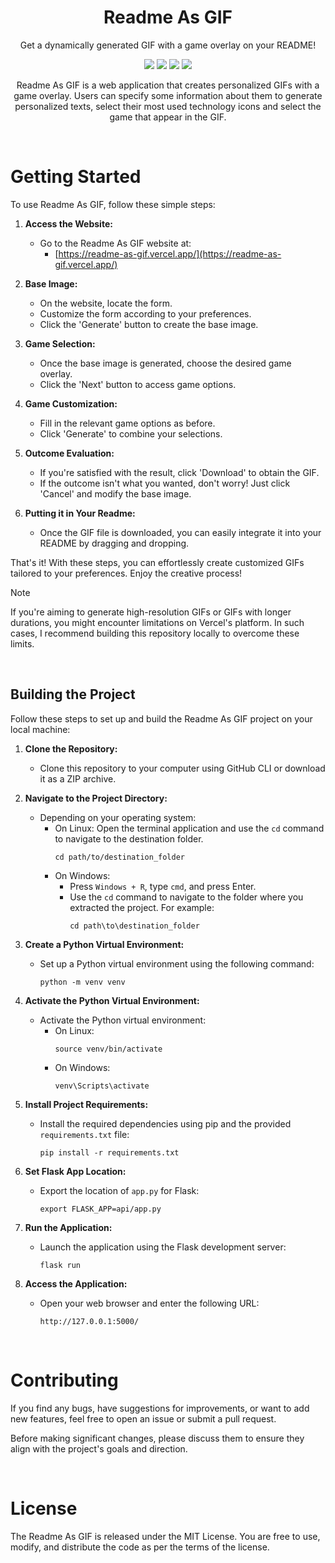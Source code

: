 <h1 align="center">
	Readme As GIF
</h1>

<p align="center">
	Get a dynamically generated GIF with a game overlay on your README!
</p>

<p align="center">
	<img src="https://github.com/enfyna/readme-as-gif/assets/91965312/0a2d4dde-f336-4a33-a8b5-2532222a7a95" />
	<img src="https://github.com/enfyna/readme-as-gif/assets/91965312/b4062f8d-eddd-46c2-9a4c-e4b9483cb568" />
	<img src="https://github.com/enfyna/readme-as-gif/assets/91965312/b2e73055-534d-405a-bc0a-7f7430d6d89d" />
	<img src="https://github.com/enfyna/readme-as-gif/assets/91965312/b396e349-8a67-4a01-858f-34f5199082e7" />
</p>

<p align="center">
	Readme As GIF is a web application that creates personalized GIFs with a game overlay. Users can specify some information about them to generate personalized texts, select their most used technology icons and select the game that appear in the GIF.
</p>

<br>

# Getting Started

To use Readme As GIF, follow these simple steps:

1. **Access the Website:**
   - Go to the Readme As GIF website at:
     - [https://readme-as-gif.vercel.app/](https://readme-as-gif.vercel.app/)

2. **Base Image:**
   - On the website, locate the form.
   - Customize the form according to your preferences.
   - Click the 'Generate' button to create the base image.

3. **Game Selection:**
   - Once the base image is generated, choose the desired game overlay.
   - Click the 'Next' button to access game options.

4. **Game Customization:**
   - Fill in the relevant game options as before.
   - Click 'Generate' to combine your selections.

5. **Outcome Evaluation:**
   - If you're satisfied with the result, click 'Download' to obtain the GIF.
   - If the outcome isn't what you wanted, don't worry! Just click 'Cancel' and modify the base image.

6. **Putting it in Your Readme:**
   - Once the GIF file is downloaded, you can easily integrate it into your README by dragging and dropping.

That's it! With these steps, you can effortlessly create customized GIFs tailored to your preferences. Enjoy the creative process!

> [!NOTE]  
> If you're aiming to generate high-resolution GIFs or GIFs with longer durations, you might encounter limitations on Vercel's platform. In such cases, I recommend building this repository locally to overcome these limits.


<br>

## Building the Project

Follow these steps to set up and build the Readme As GIF project on your local machine:

1. **Clone the Repository:**
   - Clone this repository to your computer using GitHub CLI or download it as a ZIP archive.

2. **Navigate to the Project Directory:**
   - Depending on your operating system:
     - On Linux: Open the terminal application and use the `cd` command to navigate to the destination folder.
       ```
       cd path/to/destination_folder
       ```
     - On Windows:
       - Press `Windows + R`, type `cmd`, and press Enter.
       - Use the `cd` command to navigate to the folder where you extracted the project. For example:
         ```
         cd path\to\destination_folder
         ```

3. **Create a Python Virtual Environment:**
   - Set up a Python virtual environment using the following command:
     ```
     python -m venv venv
     ```

4. **Activate the Python Virtual Environment:**
   - Activate the Python virtual environment:
     - On Linux:
       ```
       source venv/bin/activate
       ```
     - On Windows:
       ```
       venv\Scripts\activate
       ```

5. **Install Project Requirements:**
   - Install the required dependencies using pip and the provided `requirements.txt` file:
     ```
     pip install -r requirements.txt
     ```

6. **Set Flask App Location:**
   - Export the location of `app.py` for Flask:
     ```
     export FLASK_APP=api/app.py
     ```

7. **Run the Application:**
   - Launch the application using the Flask development server:
     ```
     flask run
     ```

8. **Access the Application:**
   - Open your web browser and enter the following URL:
     ```
     http://127.0.0.1:5000/
     ```

<br>

# Contributing

If you find any bugs, have suggestions for improvements, or want to add new features, feel free to open an issue or submit a pull request.

Before making significant changes, please discuss them to ensure they align with the project's goals and direction.

<br>

# License

The Readme As GIF is released under the MIT License. You are free to use, modify, and distribute the code as per the terms of the license.

</p>
